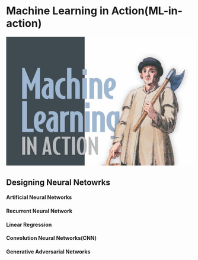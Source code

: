 # Machine Learning in Action(ML-in-action)
![](https://github.com/avinaashdhumal/ML-in-action/blob/master/pharrington1.png)
## Designing Neural Netowrks
#### Artificial Neural Networks
#### Recurrent Neural Network
#### Linear Regression
#### Convolution Neural Networks(CNN)
#### Generative Adversarial Networks
